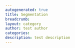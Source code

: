 ```yaml
---
autogenerated: true
title: Segmentation
breadcrumb: 
layout: category
author: test author
categories: 
description: test description
---
```


